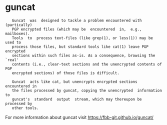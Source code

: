 # guncat
       Guncat  was  designed to tackle a problem encountered with (partically)
       PGP encrypted files (which may be  encountered  in,  e.g.,  mailboxes).
       Tools  to  process text-files (like grep(1), or less(1)) may be used to
       process those files, but standard tools like cat(1) leave PGP encrypted
       sections within such files as-is. As a consequence, browsing the `real'
       contents (i.e., clear-text sections and the unencrypted contents of PGP
       encrypted sections) of those files is difficult.

       Guncat  acts like cat, but unencrypts encrypted sections encountered in
       the files processed by guncat, copying the unencrypted  information  to
       guncat's  standard  output  stream, which may thereupon be processed by
       other tools.

For more information about guncat visit https://fbb-git.github.io/guncat/

